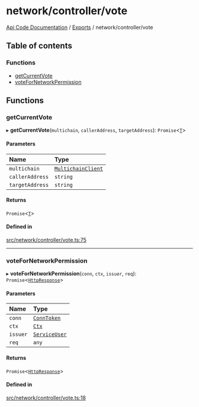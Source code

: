 # network/controller/vote
 
[Api Code Documentation](../README.md) / [Exports](../modules.md) / network/controller/vote

## Table of contents

### Functions

- [getCurrentVote](network_controller_vote.md#getcurrentvote)
- [voteForNetworkPermission](network_controller_vote.md#votefornetworkpermission)

## Functions

### getCurrentVote

▸ **getCurrentVote**(`multichain`, `callerAddress`, `targetAddress`): `Promise`\<[`T`](network_model_AccessVote.md#t)\>

#### Parameters

| Name | Type |
| :------ | :------ |
| `multichain` | [`MultichainClient`](../interfaces/service_Client_h.MultichainClient.md) |
| `callerAddress` | `string` |
| `targetAddress` | `string` |

#### Returns

`Promise`\<[`T`](network_model_AccessVote.md#t)\>

#### Defined in

[src/network/controller/vote.ts:75](https://github.com/openkfw/TruBudget/blob/1602d8b/api/src/network/controller/vote.ts#L75)

___

### voteForNetworkPermission

▸ **voteForNetworkPermission**(`conn`, `ctx`, `issuer`, `req`): `Promise`\<[`HttpResponse`](httpd_lib.md#httpresponse)\>

#### Parameters

| Name | Type |
| :------ | :------ |
| `conn` | [`ConnToken`](service_conn.md#conntoken) |
| `ctx` | [`Ctx`](../interfaces/lib_ctx.Ctx.md) |
| `issuer` | [`ServiceUser`](../interfaces/service_domain_organization_service_user.ServiceUser.md) |
| `req` | `any` |

#### Returns

`Promise`\<[`HttpResponse`](httpd_lib.md#httpresponse)\>

#### Defined in

[src/network/controller/vote.ts:18](https://github.com/openkfw/TruBudget/blob/1602d8b/api/src/network/controller/vote.ts#L18)
